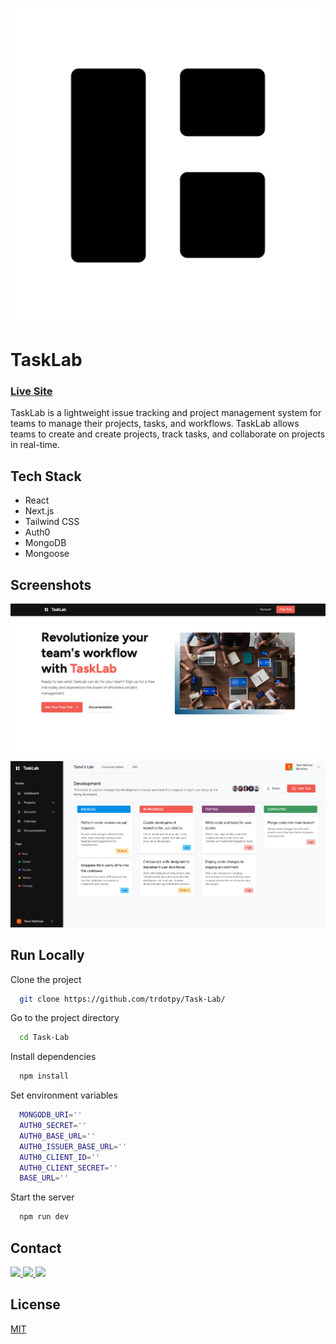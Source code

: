 ![Logo](./public/assets/tasklab-logo-blk.png)

# TaskLab

### <a href="https://task-lab.vercel.app/">Live Site</a>

TaskLab is a lightweight issue tracking and project management system for teams to manage their projects, tasks, and workflows. TaskLab allows teams to create and create projects, track tasks, and collaborate on projects in real-time.

## Tech Stack

- React
- Next.js
- Tailwind CSS
- Auth0
- MongoDB
- Mongoose

## Screenshots

![landing](./public/assets/lab-landing.png)
![board](./public/assets/lab-board.png)

## Run Locally

Clone the project

```bash
  git clone https://github.com/trdotpy/Task-Lab/
```

Go to the project directory

```bash
  cd Task-Lab
```

Install dependencies

```bash
  npm install
```

Set environment variables

```bash
  MONGODB_URI=''
  AUTH0_SECRET=''
  AUTH0_BASE_URL=''
  AUTH0_ISSUER_BASE_URL=''
  AUTH0_CLIENT_ID=''
  AUTH0_CLIENT_SECRET=''
  BASE_URL=''
```

Start the server

```bash
  npm run dev
```

## Contact

<a href="https://trdotpy.dev/">
  <img src='https://img.shields.io/badge/Portfolio-000000?style=for-the-badge&logo=About.me&logoColor=white'>
</a>
<a href="https://www.linkedin.com/in/trdotpy/">
  <img src='https://img.shields.io/badge/LinkedIn-0077B5?style=for-the-badge&logo=linkedin&logoColor=white'>
</a>
<a href="mailto:tanvi.rahman@outlook.com">
  <img src='https://img.shields.io/badge/Outlook-0078D4?style=for-the-badge&logo=microsoft-outlook&logoColor=white'>
</a>
</div>

## License

[MIT](https://choosealicense.com/licenses/mit/)

